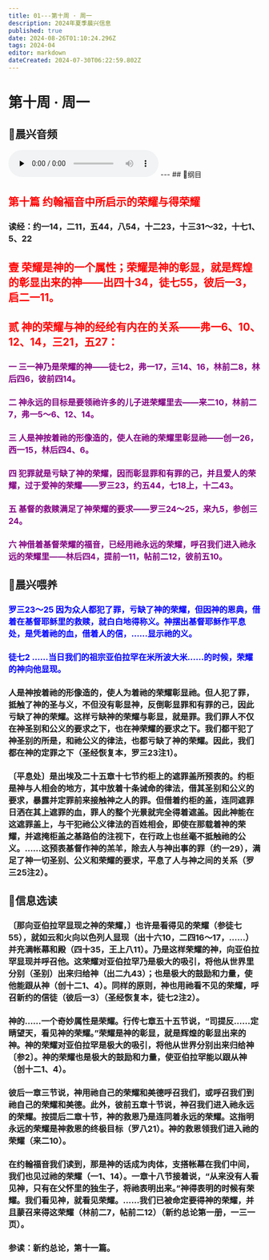 ```yaml
---
title: 01---第十周 · 周一
description: 2024年夏季晨兴信息
published: true
date: 2024-08-26T01:10:24.296Z
tags: 2024-04
editor: markdown
dateCreated: 2024-07-30T06:22:59.802Z
---
```


# 第十周 · 周一
## 🎵晨兴音频
<audio id="audio" controls="" preload="none">
      <source id="mp3" src="/2024-04/week10/week10day1.mp3">
</audio>
---
## 📖纲目

## <font color=red>第十篇    约翰褔音中所启示的荣耀与得荣耀</font>

### 读经：约一14，二11，五44，八54，十二23，十三31～32，十七1、5、22

## <font color=red>**壹**    **荣耀是神的一个属性；荣耀是神的彰显，就是辉煌的彰显出来的神——出四十34，徒七55，彼后一3，启二一11。**</font>

## <font color=red>**贰**    **神的荣耀与神的经纶有内在的关系——弗一6、10、12、14，三21，五27：**</font>

### <font color=purple>一    三一神乃是荣耀的神——徒七2，弗一17，三14、16，林前二8，林后四6，彼前四14。</font>

### <font color=purple>二    神永远的目标是要领祂许多的儿子进荣耀里去——来二10，林前二7，弗一5～6、12、14。</font>

### <font color=purple>三    人是神按着祂的形像造的，使人在祂的荣耀里彰显祂——创一26，西一15，林后四4、6。</font>

### <font color=purple>四    犯罪就是亏缺了神的荣耀，因而彰显罪和有罪的己，并且爱人的荣耀，过于爱神的荣耀——罗三23，约五44，七18上，十二43。</font>

### <font color=purple>五    基督的救赎满足了神荣耀的要求——罗三24～25，来九5，参创三24。</font>

### <font color=purple>六    神借着基督荣耀的福音，已经用祂永远的荣耀，呼召我们进入祂永远的荣耀里——林后四4，提前一11，帖前二12，彼前五10。</font>

## 📖晨兴喂养

### <font color=blue>罗三23～25    因为众人都犯了罪，亏缺了神的荣耀，但因神的恩典，借着在基督耶稣里的救赎，就白白地得称义。神摆出基督耶稣作平息处，是凭着祂的血，借着人的信，……显示祂的义。</font>

### <font color=blue>徒七2    ……当日我们的祖宗亚伯拉罕在米所波大米……的时候，荣耀的神向他显现。</font>

### 人是神按着祂的形像造的，使人为着祂的荣耀彰显祂。但人犯了罪，抵触了神的圣与义，不但没有彰显神，反倒彰显罪和有罪的己，因此亏缺了神的荣耀。这样亏缺神的荣耀与彰显，就是罪。我们罪人不仅在神圣别和公义的要求之下，也在神荣耀的要求之下。我们都干犯了神圣别的所是，和祂公义的律法，也都亏缺了神的荣耀。因此，我们都在神的定罪之下（圣经恢复本，罗三23注1）。

### 〔平息处〕是出埃及二十五章十七节约柜上的遮罪盖所预表的。约柜是神与人相会的地方，其中放着十条诫命的律法，借其圣别和公义的要求，暴露并定罪前来接触神之人的罪。但借着约柜的盖，连同遮罪日洒在其上遮罪的血，罪人的整个光景就完全得着遮盖。因此神能在这遮罪盖上，与干犯祂公义律法的百姓相会，即使在那载着神的荣耀，并遮掩柜盖之基路伯的注视下，在行政上也丝毫不抵触祂的公义。……这预表基督作神的羔羊，除去人与神出事的罪（约一29），满足了神一切圣别、公义和荣耀的要求，平息了人与神之间的关系（罗三25注2）。

## 📖信息选读

### 〔那向亚伯拉罕显现之神的荣耀，〕也许是看得见的荣耀（参徒七55），就如云和火向以色列人显现（出十六10，二四16～17，……）并充满帐幕和殿（四十35，王上八11）。乃是这样荣耀的神，向亚伯拉罕显现并呼召他。这荣耀对亚伯拉罕乃是极大的吸引，将他从世界里分别（圣别）出来归给神（出二九43）；也是极大的鼓励和力量，使他能跟从神（创十二1、4）。同样的原则，神也用祂看不见的荣耀，呼召新约的信徒（彼后一3）（圣经恢复本，徒七2注2）。

### 神的……一个奇妙属性是荣耀。行传七章五十五节说，“司提反……定睛望天，看见神的荣耀。”荣耀是神的彰显，就是辉煌的彰显出来的神。神的荣耀对亚伯拉罕是极大的吸引，将他从世界分别出来归给神〔参2〕。神的荣耀也是极大的鼓励和力量，使亚伯拉罕能以跟从神（创十二1、4）。

### 彼后一章三节说，神用祂自己的荣耀和美德呼召我们，或呼召我们到祂自己的荣耀和美德。此外，彼前五章十节说，神召我们进入祂永远的荣耀。按提后二章十节，神的救恩乃是连同着永远的荣耀。这指明永远的荣耀是神救恩的终极目标（罗八21）。神的救恩领我们进入祂的荣耀（来二10）。

### 在约翰福音我们读到，那是神的话成为肉体，支搭帐幕在我们中间，我们也见过祂的荣耀（一1、14）。一章十八节接着说，“从来没有人看见神，只有在父怀里的独生子，将祂表明出来。”神得表明的时候有荣耀。我们看见神，就看见荣耀。……我们已被命定要得神的荣耀，并且蒙召来得这荣耀（林前二7，帖前二12）（新约总论第一册，一三一页）。

### 参读：新约总论，第十一篇。

<!-- Google tag (gtag.js) -->
<script async src="https://www.googletagmanager.com/gtag/js?id=G-1P8709Z16T"></script>
<script>
  window.dataLayer = window.dataLayer || [];
  function gtag(){dataLayer.push(arguments);}
  gtag('js', new Date());

  gtag('config', 'G-1P8709Z16T');
</script>